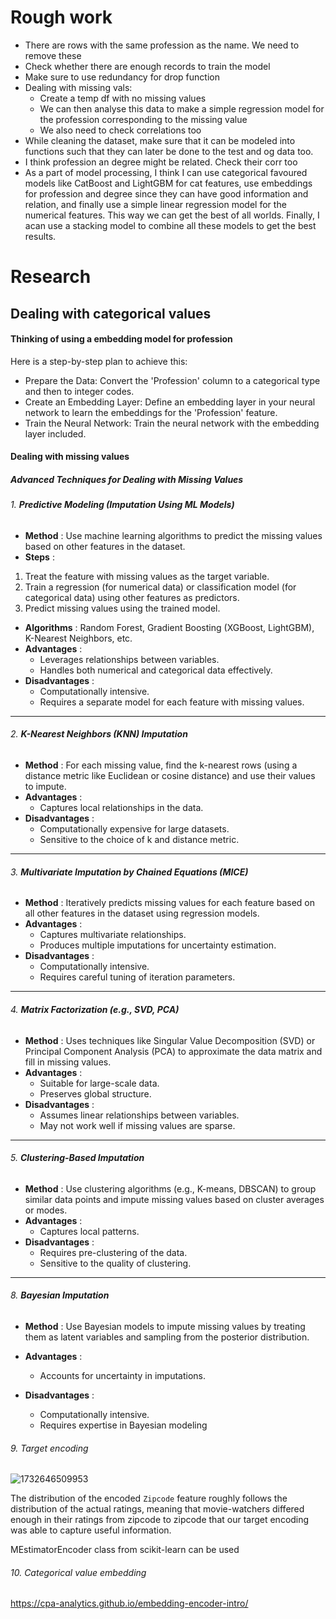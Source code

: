 # Rough work

- There are rows with the same profession as the name. We need to remove these
- Check whether there are enough records to train the model
- Make sure to use redundancy for drop function
- Dealing with missing vals:
  - Create a temp df with no missing values
  - We can then analyse this data to make a simple regression model for the profession corresponding to the missing value
  - We also need to check correlations too
- While cleaning the dataset, make sure that it can be modeled into functions such that they can later be done to the test and og data too.
- I think profession an degree might be related. Check their corr too
- As a part of model processing, I think I can use categorical favoured models like CatBoost and LightGBM for cat features, use embeddings for profession and degree since they can have good information and relation, and finally use a simple linear regression model for the numerical features. This way we can get the best of all worlds. Finally, I acan use a stacking model to combine all these models to get the best results.

# Research

## Dealing with categorical values

#### Thinking of using a embedding model for profession

Here is a step-by-step plan to achieve this:

- Prepare the Data: Convert the 'Profession' column to a categorical type and then to integer codes.
- Create an Embedding Layer: Define an embedding layer in your neural network to learn the embeddings for the 'Profession' feature.
- Train the Neural Network: Train the neural network with the embedding layer included.

#### Dealing with missing values

##### **Advanced Techniques for Dealing with Missing Values**

###### 1. **Predictive Modeling (Imputation Using ML Models)**

* **Method** : Use machine learning algorithms to predict the missing values based on other features in the dataset.
* **Steps** :

1. Treat the feature with missing values as the target variable.
2. Train a regression (for numerical data) or classification model (for categorical data) using other features as predictors.
3. Predict missing values using the trained model.

* **Algorithms** : Random Forest, Gradient Boosting (XGBoost, LightGBM), K-Nearest Neighbors, etc.
* **Advantages** :
  * Leverages relationships between variables.
  * Handles both numerical and categorical data effectively.
* **Disadvantages** :
  * Computationally intensive.
  * Requires a separate model for each feature with missing values.

---

###### 2. **K-Nearest Neighbors (KNN) Imputation**

* **Method** : For each missing value, find the k-nearest rows (using a distance metric like Euclidean or cosine distance) and use their values to impute.
* **Advantages** :
  * Captures local relationships in the data.
* **Disadvantages** :
  * Computationally expensive for large datasets.
  * Sensitive to the choice of k and distance metric.

---

###### 3. **Multivariate Imputation by Chained Equations (MICE)**

* **Method** : Iteratively predicts missing values for each feature based on all other features in the dataset using regression models.
* **Advantages** :
  * Captures multivariate relationships.
  * Produces multiple imputations for uncertainty estimation.
* **Disadvantages** :
  * Computationally intensive.
  * Requires careful tuning of iteration parameters.

---

###### 4. **Matrix Factorization (e.g., SVD, PCA)**

* **Method** : Uses techniques like Singular Value Decomposition (SVD) or Principal Component Analysis (PCA) to approximate the data matrix and fill in missing values.
* **Advantages** :
  * Suitable for large-scale data.
  * Preserves global structure.
* **Disadvantages** :
  * Assumes linear relationships between variables.
  * May not work well if missing values are sparse.

---

###### 5. **Clustering-Based Imputation**

* **Method** : Use clustering algorithms (e.g., K-means, DBSCAN) to group similar data points and impute missing values based on cluster averages or modes.
* **Advantages** :
  * Captures local patterns.
* **Disadvantages** :
  * Requires pre-clustering of the data.
  * Sensitive to the quality of clustering.

---

###### 8. **Bayesian Imputation**

* **Method** : Use Bayesian models to impute missing values by treating them as latent variables and sampling from the posterior distribution.
* **Advantages** :

  * Accounts for uncertainty in imputations.
* **Disadvantages** :

  * Computationally intensive.
  * Requires expertise in Bayesian modeling

###### 9. Target encoding

![1732646509953](image/rw/1732646509953.png)

The distribution of the encoded `Zipcode` feature roughly follows the distribution of the actual ratings, meaning that movie-watchers differed enough in their ratings from zipcode to zipcode that our target encoding was able to capture useful information.

MEstimatorEncoder class from scikit-learn can be used

###### 10. Categorical value embedding

https://cpa-analytics.github.io/embedding-encoder-intro/

